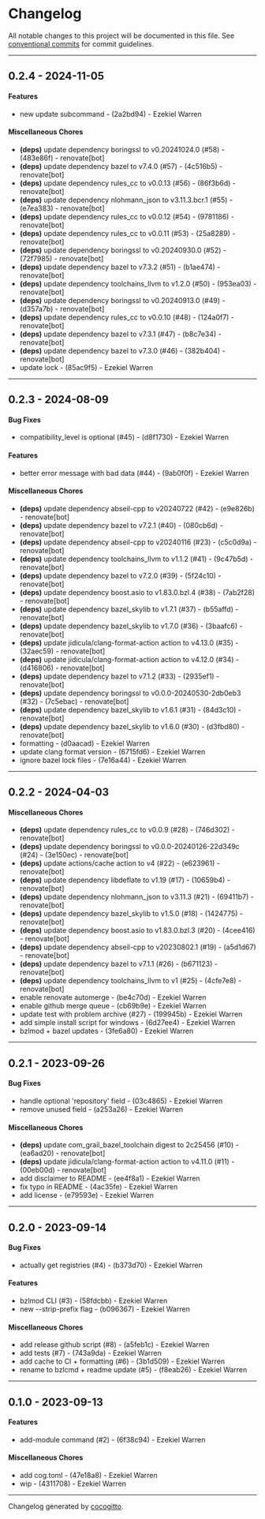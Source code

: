 # Changelog
All notable changes to this project will be documented in this file. See [conventional commits](https://www.conventionalcommits.org/) for commit guidelines.

- - -
## 0.2.4 - 2024-11-05
#### Features
- new update subcommand - (2a2bd94) - Ezekiel Warren
#### Miscellaneous Chores
- **(deps)** update dependency boringssl to v0.20241024.0 (#58) - (483e86f) - renovate[bot]
- **(deps)** update dependency bazel to v7.4.0 (#57) - (4c516b5) - renovate[bot]
- **(deps)** update dependency rules_cc to v0.0.13 (#56) - (86f3b6d) - renovate[bot]
- **(deps)** update dependency nlohmann_json to v3.11.3.bcr.1 (#55) - (e7ea383) - renovate[bot]
- **(deps)** update dependency rules_cc to v0.0.12 (#54) - (9781186) - renovate[bot]
- **(deps)** update dependency rules_cc to v0.0.11 (#53) - (25a8289) - renovate[bot]
- **(deps)** update dependency boringssl to v0.20240930.0 (#52) - (72f7985) - renovate[bot]
- **(deps)** update dependency bazel to v7.3.2 (#51) - (b1ae474) - renovate[bot]
- **(deps)** update dependency toolchains_llvm to v1.2.0 (#50) - (953ea03) - renovate[bot]
- **(deps)** update dependency boringssl to v0.20240913.0 (#49) - (d357a7b) - renovate[bot]
- **(deps)** update dependency rules_cc to v0.0.10 (#48) - (124a0f7) - renovate[bot]
- **(deps)** update dependency bazel to v7.3.1 (#47) - (b8c7e34) - renovate[bot]
- **(deps)** update dependency bazel to v7.3.0 (#46) - (382b404) - renovate[bot]
- update lock - (85ac9f5) - Ezekiel Warren

- - -

## 0.2.3 - 2024-08-09
#### Bug Fixes
- compatibility_level is optional (#45) - (d8f1730) - Ezekiel Warren
#### Features
- better error message with bad data (#44) - (9ab0f0f) - Ezekiel Warren
#### Miscellaneous Chores
- **(deps)** update dependency abseil-cpp to v20240722 (#42) - (e9e826b) - renovate[bot]
- **(deps)** update dependency bazel to v7.2.1 (#40) - (080cb6d) - renovate[bot]
- **(deps)** update dependency abseil-cpp to v20240116 (#23) - (c5c0d9a) - renovate[bot]
- **(deps)** update dependency toolchains_llvm to v1.1.2 (#41) - (9c47b5d) - renovate[bot]
- **(deps)** update dependency bazel to v7.2.0 (#39) - (5f24c10) - renovate[bot]
- **(deps)** update dependency boost.asio to v1.83.0.bzl.4 (#38) - (7ab2f28) - renovate[bot]
- **(deps)** update dependency bazel_skylib to v1.7.1 (#37) - (b55affd) - renovate[bot]
- **(deps)** update dependency bazel_skylib to v1.7.0 (#36) - (3baafc6) - renovate[bot]
- **(deps)** update jidicula/clang-format-action action to v4.13.0 (#35) - (32aec59) - renovate[bot]
- **(deps)** update jidicula/clang-format-action action to v4.12.0 (#34) - (d416806) - renovate[bot]
- **(deps)** update dependency bazel to v7.1.2 (#33) - (2935ef1) - renovate[bot]
- **(deps)** update dependency boringssl to v0.0.0-20240530-2db0eb3 (#32) - (7c5ebac) - renovate[bot]
- **(deps)** update dependency bazel_skylib to v1.6.1 (#31) - (84d3c10) - renovate[bot]
- **(deps)** update dependency bazel_skylib to v1.6.0 (#30) - (d3fbd80) - renovate[bot]
- formatting - (d0aacad) - Ezekiel Warren
- update clang format version - (6715fd6) - Ezekiel Warren
- ignore bazel lock files - (7e16a44) - Ezekiel Warren

- - -

## 0.2.2 - 2024-04-03
#### Miscellaneous Chores
- **(deps)** update dependency rules_cc to v0.0.9 (#28) - (746d302) - renovate[bot]
- **(deps)** update dependency boringssl to v0.0.0-20240126-22d349c (#24) - (3e150ec) - renovate[bot]
- **(deps)** update actions/cache action to v4 (#22) - (e623961) - renovate[bot]
- **(deps)** update dependency libdeflate to v1.19 (#17) - (10659b4) - renovate[bot]
- **(deps)** update dependency nlohmann_json to v3.11.3 (#21) - (69411b7) - renovate[bot]
- **(deps)** update dependency bazel_skylib to v1.5.0 (#18) - (1424775) - renovate[bot]
- **(deps)** update dependency boost.asio to v1.83.0.bzl.3 (#20) - (4cee416) - renovate[bot]
- **(deps)** update dependency abseil-cpp to v20230802.1 (#19) - (a5d1d67) - renovate[bot]
- **(deps)** update dependency bazel to v7.1.1 (#26) - (b671123) - renovate[bot]
- **(deps)** update dependency toolchains_llvm to v1 (#25) - (4cfe7e8) - renovate[bot]
- enable renovate automerge - (be4c70d) - Ezekiel Warren
- enable github merge queue - (cb69b9e) - Ezekiel Warren
- update test with problem archive (#27) - (199945b) - Ezekiel Warren
- add simple install script for windows - (6d27ee4) - Ezekiel Warren
- bzlmod + bazel updates - (3fe6a80) - Ezekiel Warren

- - -

## 0.2.1 - 2023-09-26
#### Bug Fixes
- handle optional 'repository' field - (03c4865) - Ezekiel Warren
- remove unused field - (a253a26) - Ezekiel Warren
#### Miscellaneous Chores
- **(deps)** update com_grail_bazel_toolchain digest to 2c25456 (#10) - (ea6ad20) - renovate[bot]
- **(deps)** update jidicula/clang-format-action action to v4.11.0 (#11) - (00eb00d) - renovate[bot]
- add disclaimer to README - (ee4f8a1) - Ezekiel Warren
- fix typo in README - (4ac35fe) - Ezekiel Warren
- add license - (e79593e) - Ezekiel Warren

- - -

## 0.2.0 - 2023-09-14
#### Bug Fixes
- actually get registries (#4) - (b373d70) - Ezekiel Warren
#### Features
- bzlmod CLI (#3) - (58fdcbb) - Ezekiel Warren
- new --strip-prefix flag - (b096367) - Ezekiel Warren
#### Miscellaneous Chores
- add release github script (#8) - (a5feb1c) - Ezekiel Warren
- add tests (#7) - (743a9da) - Ezekiel Warren
- add cache to CI + formatting (#6) - (3b1d509) - Ezekiel Warren
- rename to bzlcmd + readme update (#5) - (f8eab26) - Ezekiel Warren

- - -

## 0.1.0 - 2023-09-13
#### Features
- add-module command (#2) - (6f38c94) - Ezekiel Warren
#### Miscellaneous Chores
- add cog.toml - (47e18a8) - Ezekiel Warren
- wip - (4311708) - Ezekiel Warren

- - -

Changelog generated by [cocogitto](https://github.com/cocogitto/cocogitto).